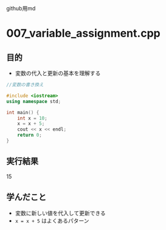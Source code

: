 github用md

# 007_variable_assignment.cpp

## 目的
- 変数の代入と更新の基本を理解する

```cpp
//変数の書き換え

#include <iostream>
using namespace std;

int main() {
    int x = 10;
    x = x + 5;
    cout << x << endl;
    return 0;
}
```

## 実行結果
15

## 学んだこと
- 変数に新しい値を代入して更新できる
- `x = x + 5` はよくあるパターン